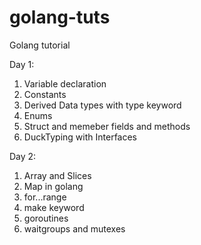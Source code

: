 # golang-tuts
Golang tutorial



Day 1:

1. Variable declaration
2. Constants
3. Derived Data types with type keyword
4. Enums 
5. Struct and memeber fields and methods
6. DuckTyping with Interfaces


Day 2:

1. Array and Slices
2. Map in golang
3. for...range
4. make keyword
5. goroutines
6. waitgroups and mutexes 


